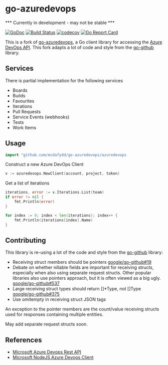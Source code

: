 # go-azuredevops

*** Currently in development - may not be stable ***

[![GoDoc](https://godoc.org/github.com/mcdafydd/go-azuredevops/azuredevops?status.svg)](https://godoc.org/github.com/mcdafydd/go-azuredevops/azuredevops)
[![Build Status](https://travis-ci.org/mcdafydd/go-azuredevops.png?branch=master)](https://travis-ci.org/mcdafydd/go-azuredevops)
[![codecov](https://codecov.io/gh/mcdafydd/go-azuredevops/branch/master/graph/badge.svg)](https://codecov.io/gh/mcdafydd/go-azuredevops)
[![Go Report Card](https://goreportcard.com/badge/github.com/mcdafydd/go-azuredevops?style=flat-square)](https://goreportcard.com/report/github.com/mcdafydd/go-azuredevops)

This is a fork of [go-azuredevops](https://github.com/mcdafydd/go-azuredevops), a Go client library for accessing the [Azure DevOps API](https://docs.microsoft.com/en-gb/rest/api/vsts/). This fork adapts a lot of code and style from the [go-github](https://github.com/google/go-github/) library.

## Services

There is partial implementation for the following services

* Boards
* Builds
* Favourites
* Iterations
* Pull Requests
* Service Events (webhooks)
* Tests
* Work Items

## Usage

```go
import "github.com/mcdafydd/go-azuredevops/azuredevops
```

Construct a new Azure DevOps Client

```go
v := azuredevops.NewClient(account, project, token)
```

Get a list of iterations

```go
iterations, error := v.Iterations.List(team)
if error != nil {
    fmt.Println(error)
}

for index := 0; index < len(iterations); index++ {
    fmt.Println(iterations[index].Name)
}
```

## Contributing
This library is re-using a lot of the code and style from the [go-github](https://github.com/google/go-github/) library:

* Receiving struct members should be pointers [google/go-github#19](https://github.com/google/go-github/issues/19)
* Debate on whether nillable fields are important for receiving structs, especially when also using separate request structs.  Other popular libraries also use pointers approach, but it is often viewed as a big ugly. [google/go-github#537](https://github.com/google/go-github/issues/537)
* Large receiving struct types should return []*Type, not []Type [google/go-github#375](https://github.com/google/go-github/pull/375)
* Use omitempty in receiving struct JSON tags

An exception to the pointer members are the count/value receiving structs used for responses containing multiple entities.

May add separate request structs soon.

## References
* [Microsoft Azure Devops Rest API](https://github.com/MicrosoftDocs/vsts-rest-api-specs)
* [Microsoft NodeJS Azure Devops Client](https://github.com/Microsoft/azure-devops-node-api)

